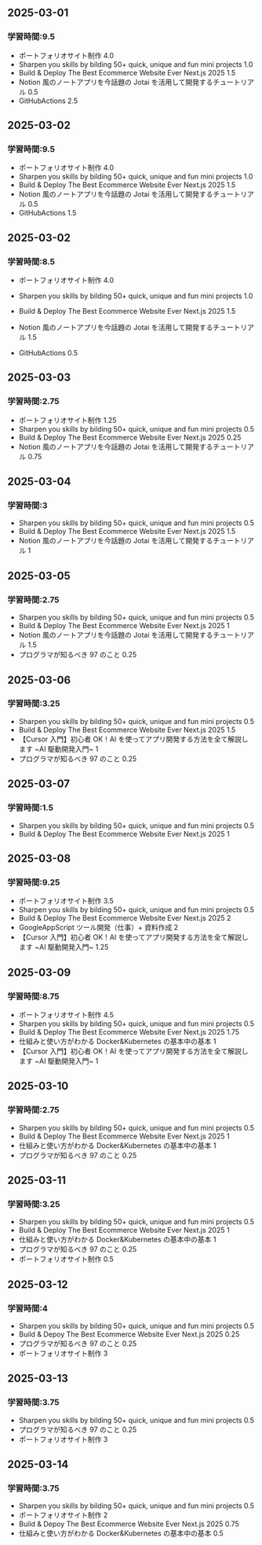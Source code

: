 ## 2025-03-01

### 学習時間:9.5

- ポートフォリオサイト制作 4.0
- Sharpen you skills by bilding 50+ quick, unique and fun mini projects 1.0
- Build & Deploy The Best Ecommerce Website Ever Next.js 2025 1.5
- Notion 風のノートアプリを今話題の Jotai を活用して開発するチュートリアル 0.5
- GitHubActions 2.5

## 2025-03-02

### 学習時間:9.5

- ポートフォリオサイト制作 4.0
- Sharpen you skills by bilding 50+ quick, unique and fun mini projects 1.0
- Build & Deploy The Best Ecommerce Website Ever Next.js 2025 1.5
- Notion 風のノートアプリを今話題の Jotai を活用して開発するチュートリアル 0.5
- GitHubActions 1.5

## 2025-03-02

### 学習時間:8.5

- ポートフォリオサイト制作 4.0

- Sharpen you skills by bilding 50+ quick, unique and fun mini projects 1.0
- Build & Deploy The Best Ecommerce Website Ever Next.js 2025 1.5
- Notion 風のノートアプリを今話題の Jotai を活用して開発するチュートリアル 1.5
- GitHubActions 0.5

## 2025-03-03

### 学習時間:2.75

- ポートフォリオサイト制作 1.25
- Sharpen you skills by bilding 50+ quick, unique and fun mini projects 0.5
- Build & Deploy The Best Ecommerce Website Ever Next.js 2025 0.25
- Notion 風のノートアプリを今話題の Jotai を活用して開発するチュートリアル 0.75

## 2025-03-04

### 学習時間:3

- Sharpen you skills by bilding 50+ quick, unique and fun mini projects 0.5
- Build & Deploy The Best Ecommerce Website Ever Next.js 2025 1.5
- Notion 風のノートアプリを今話題の Jotai を活用して開発するチュートリアル 1

## 2025-03-05

### 学習時間:2.75

- Sharpen you skills by bilding 50+ quick, unique and fun mini projects 0.5
- Build & Deploy The Best Ecommerce Website Ever Next.js 2025 1
- Notion 風のノートアプリを今話題の Jotai を活用して開発するチュートリアル 1.5
- プログラマが知るべき 97 のこと 0.25

## 2025-03-06

### 学習時間:3.25

- Sharpen you skills by bilding 50+ quick, unique and fun mini projects 0.5
- Build & Deploy The Best Ecommerce Website Ever Next.js 2025 1.5
- 【Cursor 入門】初心者 OK！AI を使ってアプリ開発する方法を全て解説します ~AI 駆動開発入門~ 1
- プログラマが知るべき 97 のこと 0.25

## 2025-03-07

### 学習時間:1.5

- Sharpen you skills by bilding 50+ quick, unique and fun mini projects 0.5
- Build & Deploy The Best Ecommerce Website Ever Next.js 2025 1

## 2025-03-08

### 学習時間:9.25

- ポートフォリオサイト制作 3.5
- Sharpen you skills by bilding 50+ quick, unique and fun mini projects 0.5
- Build & Deploy The Best Ecommerce Website Ever Next.js 2025 2
- GoogleAppScript ツール開発（仕事）+ 資料作成 2
- 【Cursor 入門】初心者 OK！AI を使ってアプリ開発する方法を全て解説します ~AI 駆動開発入門~ 1.25

## 2025-03-09

### 学習時間:8.75

- ポートフォリオサイト制作 4.5
- Sharpen you skills by bilding 50+ quick, unique and fun mini projects 0.5
- Build & Deploy The Best Ecommerce Website Ever Next.js 2025 1.75
- 仕組みと使い方がわかる Docker&Kubernetes の基本中の基本 1
- 【Cursor 入門】初心者 OK！AI を使ってアプリ開発する方法を全て解説します ~AI 駆動開発入門~ 1

## 2025-03-10

### 学習時間:2.75

- Sharpen you skills by bilding 50+ quick, unique and fun mini projects 0.5
- Build & Deploy The Best Ecommerce Website Ever Next.js 2025 1
- 仕組みと使い方がわかる Docker&Kubernetes の基本中の基本 1
- プログラマが知るべき 97 のこと 0.25

## 2025-03-11

### 学習時間:3.25

- Sharpen you skills by bilding 50+ quick, unique and fun mini projects 0.5
- Build & Deploy The Best Ecommerce Website Ever Next.js 2025 1
- 仕組みと使い方がわかる Docker&Kubernetes の基本中の基本 1
- プログラマが知るべき 97 のこと 0.25
- ポートフォリオサイト制作 0.5

## 2025-03-12

### 学習時間:4

- Sharpen you skills by bilding 50+ quick, unique and fun mini projects 0.5
- Build & Depoy The Best Ecommerce Website Ever Next.js 2025 0.25
- プログラマが知るべき 97 のこと 0.25
- ポートフォリオサイト制作 3

## 2025-03-13

### 学習時間:3.75

- Sharpen you skills by bilding 50+ quick, unique and fun mini projects 0.5
- プログラマが知るべき 97 のこと 0.25
- ポートフォリオサイト制作 3

## 2025-03-14

### 学習時間:3.75

- Sharpen you skills by bilding 50+ quick, unique and fun mini projects 0.5
- ポートフォリオサイト制作 2
- Build & Depoy The Best Ecommerce Website Ever Next.js 2025 0.75
- 仕組みと使い方がわかる Docker&Kubernetes の基本中の基本 0.5

